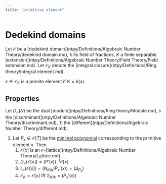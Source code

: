 ```yaml
---
title: "primitive element"
---
```


# Dedekind domains
Let $\mathcal{O}$ be a [dedekind domain](ntpy/Definitions/Algebraic Number Theory/dedekind domain.md), $k$ its field of fractions, $K$ a finite separable [extension](ntpy/Definitions/Algebraic Number Theory/Field Theory/Field extension.md). Let $\mathcal{O}_K$ denote the [integral closure](ntpy/Definitions/Ring theory/Integral element.md).

$x\in\mathcal{O}_K$ is a primite element if $K=k(x)$.

## Properties
Let $D_\mathcal{O}(N)$ be the dual [module](ntpy/Definitions/Ring theory/Module.md), $\mathfrak{d}$ the [discriminant](ntpy/Definitions/Algebraic Number Theory/discriminant.md), $\mathfrak{D}$ the [different](ntpy/Definitions/Algebraic Number Theory/different.md).
1. Let $P_x\in\mathcal{O}[T]$ be the [minimal polynomial]() corresponding to the primitive element  $x$. Then 
	1. $\mathcal{O}[x]$ is an $\mathcal{O}$-[lattice](ntpy/Definitions/Algebraic Number Theory/Lattice.md).
	2. $D_\mathcal{O}(\mathcal{O}[x])=(P'(x))^{-1}\mathcal{O}[x]$
	3. $\mathfrak{d}_\mathcal{O}(\mathcal{O}[x])=(N_{K/k}(P_x'(x))=(\Delta_{P_x})$
	4. $\mathcal{O}_K=\mathcal{O}[x]$ iff $\mathfrak{D}_{K/k}=(P_x'(x))$

